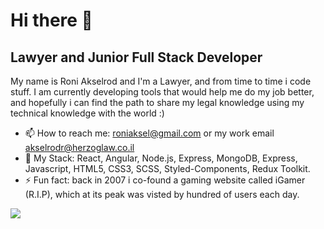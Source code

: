 Hi there 👋
=============

Lawyer and Junior Full Stack Developer 
---------------

My name is Roni Akselrod and I'm a Lawyer, and from time to time i code stuff.
I am currently developing tools that would help me do my job better, and hopefully i can find the path to share my legal knowledge using my technical knowledge with the world :)



- 📫 How to reach me: roniaksel@gmail.com or my work email akselrodr@herzoglaw.co.il
- 🌱 My Stack: React, Angular, Node.js, Express, MongoDB, Express, Javascript, HTML5, CSS3, SCSS, Styled-Components, Redux Toolkit.
- ⚡ Fun fact: back in 2007 i co-found a gaming website called iGamer (R.I.P), which at its peak was visted by hundred of users each day.



 ![](https://media.giphy.com/media/l3USXnPh1Utg3gd9mU/giphy.gif)

<!--
**RoniAksel/RoniAksel** is a ✨ _special_ ✨ repository because its `README.md` (this file) appears on your GitHub profile.

Here are some ideas to get you started:

- 🔭 I’m currently working on ...
- 🌱 I’m currently learning ...
- 👯 I’m looking to collaborate on ...
- 🤔 I’m looking for help with ...
- 💬 Ask me about ...
- 📫 How to reach me: ...
- 😄 Pronouns: ...
- ⚡ Fun fact: ...
-->
